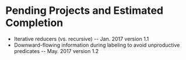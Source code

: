 # Pending Projects and Estimated Completion
* Iterative reducers (vs. recursive) -- Jan. 2017 version 1.1
* Downward-flowing information during labeling to avoid unproductive predicates -- May. 2017 version 1.2
